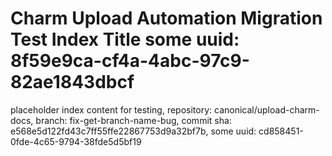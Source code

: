 # Charm Upload Automation Migration Test Index Title some uuid: 8f59e9ca-cf4a-4abc-97c9-82ae1843dbcf
 placeholder index content for testing,  repository: canonical/upload-charm-docs,  branch: fix-get-branch-name-bug,  commit sha: e568e5d122fd43c7ff55ffe22867753d9a32bf7b,  some uuid: cd858451-0fde-4c65-9794-38fde5d5bf19
